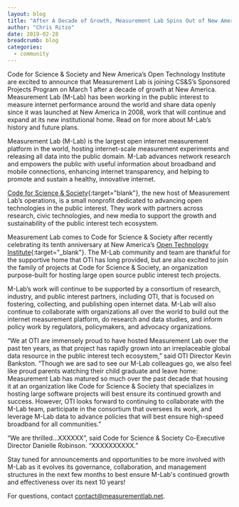 ```yaml
---
layout: blog
title: "After A Decade of Growth, Measurement Lab Spins Out of New America to Join Code for Science & Society"
author: "Chris Ritzo"
date: 2019-02-28
breadcrumb: blog
categories:
  - community
---
```


Code for Science & Society and New America’s Open Technology Institute are excited to announce that Measurement Lab is joining CS&S’s Sponsored Projects Program on March 1 after a decade of growth at New America. Measurement Lab (M-Lab) has been working in the public interest to measure internet performance around the world and share data openly since it was launched at New America in 2008, work that will continue and expand at its new institutional home. Read on for more about M-Lab’s history and future plans.
<!--more-->

Measurement Lab (M-Lab) is the largest open internet measurement platform in the world, hosting internet-scale measurement experiments and releasing all data into the public domain. M-Lab advances network research and empowers the public with useful information about broadband and mobile connections, enhancing internet transparency, and helping to promote and sustain a healthy, innovative internet.

[Code for Science & Society](https://codeforscience.org/){:target="blank"}, the new host of Measurement Lab’s operations, is a small nonprofit dedicated to advancing open technologies in the public interest. They work with partners across research, civic technologies, and new media to support the growth and sustainability of the public interest tech ecosystem.

Measurement Lab comes to Code for Science & Society after recently celebrating its tenth anniversary at New America’s [Open Technology Institute](https://www.newamerica.org/oti/){:target="_blank"}. The M-Lab community and team are thankful for the supportive home that OTI has long provided, but are also excited to join the family of projects at Code for Science & Society, an organization purpose-built for hosting large open source public interest tech projects.

M-Lab’s work will continue to be supported by a consortium of research, industry, and public interest partners, including OTI, that is focused on fostering, collecting, and publishing open internet data. M-Lab will also continue to collaborate with organizations all over the world to build out the internet measurement platform, do research and data studies, and inform policy work by regulators, policymakers, and advocacy organizations.

“We at OTI are immensely proud to have hosted Measurement Lab over the past ten years, as that project has rapidly grown into an irreplaceable global data resource in the public interest tech ecosystem,” said OTI Director Kevin Bankston. “Though we are sad to see our M-Lab colleagues go, we also feel like proud parents watching their child graduate and leave home: Measurement Lab has matured so much over the past decade that housing it at an organization like Code for Science & Society that specializes in hosting large software projects will best ensure its continued growth and success. However, OTI looks forward to continuing to collaborate with the M-Lab team, participate in the consortium that oversees its work, and leverage M-Lab data to advance policies that will best ensure high-speed broadband for all communities.”

“We are thrilled...XXXXXX”, said Code for Science & Society Co-Executive Director Danielle Robinson. “XXXXXXXXXX.”

Stay tuned for announcements and opportunities to be more involved with M-Lab as it evolves its governance, collaboration, and management structures in the next few months to best ensure M-Lab's continued growth and effectiveness over its next 10 years!

For questions, contact [contact@measurementlab.net](mailto:contact@measurementlab.net).
